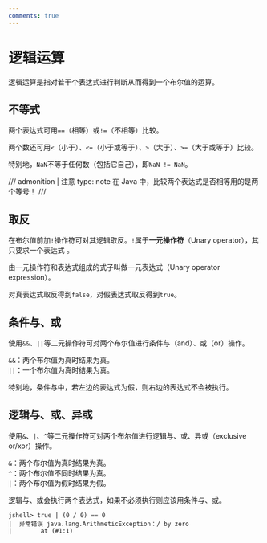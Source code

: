 ```yaml
---
comments: true
---
```


# 逻辑运算

逻辑运算是指对若干个表达式进行判断从而得到一个布尔值的运算。

## 不等式

两个表达式可用`==`（相等）或`!=`（不相等）比较。

两个数还可用`<`（小于）、`<=`（小于或等于）、`>`（大于）、`>=`（大于或等于）比较。

特别地，`NaN`不等于任何数（包括它自己），即`NaN != NaN`。

/// admonition | 注意
    type: note
在 Java 中，比较两个表达式是否相等用的是两个等号！
///

## 取反

在布尔值前加`!`操作符可对其逻辑取反。`!`属于**一元操作符**（Unary operator），其只要求一个表达式 。

由一元操作符和表达式组成的式子叫做一元表达式（Unary operator expression）。

对真表达式取反得到`false`，对假表达式取反得到`true`。

## 条件与、或

使用`&&`、`||`等二元操作符可对两个布尔值进行条件与（and）、或（or）操作。

`&&`：两个布尔值为真时结果为真。  
`||`：一个布尔值为真时结果为真。

特别地，条件与中，若左边的表达式为假，则右边的表达式不会被执行。

## 逻辑与、或、异或

使用`&`、`|`、`^`等二元操作符可对两个布尔值进行逻辑与、或、异或（exclusive or/xor）操作。

`&`：两个布尔值为真时结果为真。  
`^`：两个布尔值不同时结果为真。  
`|`：两个布尔值为假时结果为假。

逻辑与、或会执行两个表达式，如果不必须执行则应该用条件与、或。

```
jshell> true | (0 / 0) == 0
|  异常错误 java.lang.ArithmeticException：/ by zero
|        at (#1:1)
```
